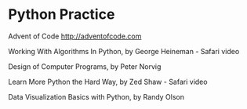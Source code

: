 
# Python Practice

Advent of Code http://adventofcode.com


Working With Algorithms In Python, by George Heineman - Safari video

Design of Computer Programs, by Peter Norvig

Learn More Python the Hard Way, by Zed Shaw - Safari video

Data Visualization Basics with Python, by Randy Olson

